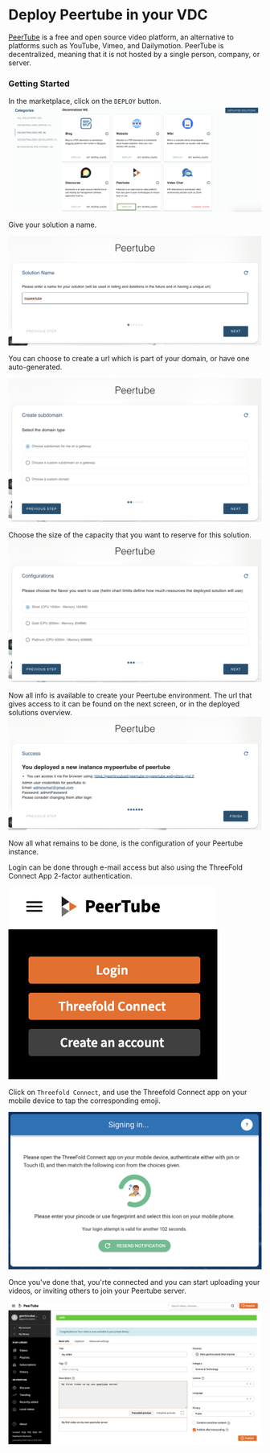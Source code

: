 # Deploy Peertube in your VDC

[PeerTube](https://joinpeertube.org/) is a free and open source video platform, an alternative to platforms such as YouTube, Vimeo, and Dailymotion.
PeerTube is decentralized, meaning that it is not hosted by a single person, company, or server.

### Getting Started

In the marketplace, click on the `DEPLOY` button. 
![](img/evdc_marketplace_peertube_widget.png)

Give your solution a name.

![](img/evdc_peertube_01_name.png)

You can choose to create a url which is part of your domain, or have one auto-generated. 

![](img/evdc_peertube_02_domain.png)

Choose the size of the capacity that you want to reserve for this solution. 
![](img/evdc_peertube_03_flavour.png)

Now all info is available to create your Peertube environment. The url that gives access to it can be found on the next screen, or in the deployed solutions overview.
![](img/evdc_peertube_04_success.png)


Now all what remains to be done, is the configuration of your Peertube instance.

Login can be done through e-mail access but also using the ThreeFold Connect App 2-factor authentication. 

![](img/evdc_peertube_05_login.png)

Click on `Threefold Connect`, and use the Threefold Connect app on your mobile device to tap the corresponding emoji. 

![](img/evdc_peertube_06_tfc_sso.png)

Once you've done that, you'rte connected and you can start uploading your videos, or inviting others to join your Peertube server. 

![](img/evdc_peertube_07_runs.png)